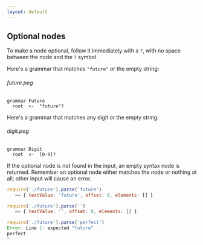 ```yaml
---
layout: default
---
```


## Optional nodes

To make a node optional, follow it immediately with a `?`, with no space between
the node and the `?` symbol.

Here's a grammar that matches `"future"` or the empty string:

###### future.peg

    grammar Future
      root  <-  "future"?

Here's a grammar that matches any digit or the empty string:

###### digit.peg

    grammar Digit
      root  <-  [0-9]?

If the optional node is not found in the input, an empty syntax node is
returned. Remember an optional node either matches the node or nothing at all;
other input will cause an error.

```js
require('./future').parse('future')
   == { textValue: 'future', offset: 0, elements: [] }

require('./future').parse('')
   == { textValue: '', offset: 0, elements: [] }

require('./future').parse('perfect')
Error: Line 1: expected "future"
perfect
^
```
